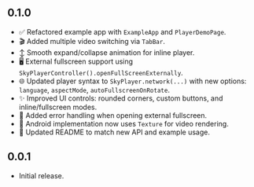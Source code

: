 ## 0.1.0

- ✅ Refactored example app with `ExampleApp` and `PlayerDemoPage`.
- 🎬 Added multiple video switching via `TabBar`.
- ↕️ Smooth expand/collapse animation for inline player.
- 🖥️ External fullscreen support using `SkyPlayerController().openFullScreenExternally`.
- 🌐 Updated player syntax to `SkyPlayer.network(...)` with new options: `language`, `aspectMode`, `autoFullscreenOnRotate`.
- ✨ Improved UI controls: rounded corners, custom buttons, and inline/fullscreen modes.
- 🐛 Added error handling when opening external fullscreen.
- 📱 Android implementation now uses `Texture` for video rendering.
- 📝 Updated README to match new API and example usage.

## 0.0.1

- Initial release.
